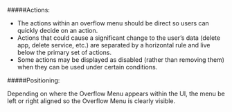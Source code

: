 #####Actions:

- The actions within an overflow menu should be direct so users can quickly decide on an action.
- Actions that could cause a significant change to the user’s data (delete app, delete service, etc.) are separated by a horizontal rule and live below the primary set of actions.
- Some actions may be displayed as disabled (rather than removing them) when they can be used under certain conditions.

#####Positioning:

Depending on where the Overflow Menu appears within the UI, the menu be left or right aligned so the Overflow Menu is clearly visible.
